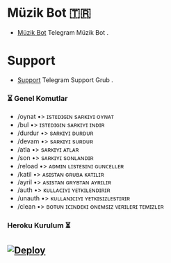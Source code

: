 # Müzik Bot 🇹🇷
- [Müzik Bot](https://t.me/Ballasresmi) Telegram Müzik Bot .

# Support 
- [Support](https://t.me/Ballasresmi) Telegram Support Grub .


### ⏳ Genel Komutlar
- /oynat •> ɪsᴛᴇᴅɪɢɪɴ sᴀʀᴋɪʏɪ ᴏʏɴᴀᴛ
- /bul •> ɪsᴛᴇᴅɪɢɪɴ sᴀʀᴋɪʏɪ ɪɴᴅɪʀ 
- /durdur •> sᴀʀᴋɪʏɪ ᴅᴜʀᴅᴜʀ
- /devam •> sᴀʀᴋɪʏɪ sᴜʀᴅᴜʀ
- /atla •> sᴀʀᴋɪʏɪ ᴀᴛʟᴀʀ 
- /son •> sᴀʀᴋɪʏɪ sᴏɴʟᴀɴᴅɪʀ
- /reload •> ᴀᴅᴍɪɴ ʟɪsᴛᴇsɪɴɪ ɢᴜɴᴄᴇʟʟᴇʀ 
- /katil •> ᴀsɪsᴛᴀɴ ɢʀᴜʙᴀ ᴋᴀᴛɪʟɪʀ
- /ayril •> ᴀsɪsᴛᴀɴ ɢʀʏʙᴛᴀɴ ᴀʏʀɪʟɪʀ
- /auth •> ᴋᴜʟʟᴀᴄɪʏɪ ʏᴇᴛᴋɪʟᴇɴᴅɪʀɪʀ
- /unauth •> ᴋᴜʟʟᴀɴɪᴄɪʏɪ ʏᴇᴛᴋɪsɪᴢʟᴇsᴛɪʀɪʀ
- /clean •> ʙᴏᴛᴜɴ ɪᴄɪɴᴅᴇᴋɪ ᴏɴᴇᴍsɪᴢ ᴠᴇʀɪʟᴇʀɪ ᴛᴇᴍɪᴢʟᴇʀ


### Heroku Kurulum ⏳
[![Deploy](https://www.herokucdn.com/deploy/button.svg)](https://heroku.com/deploy?template=https://github.com/ramoben21/Music)
-
